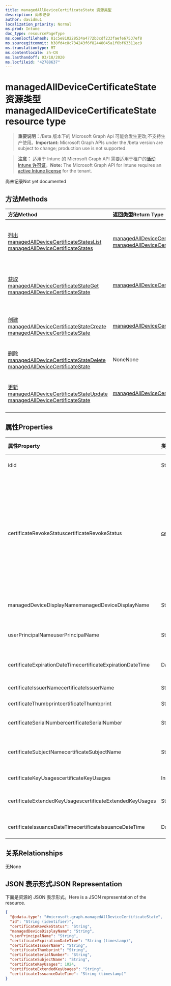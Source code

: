 ```yaml
---
title: managedAllDeviceCertificateState 资源类型
description: 尚未记录
author: davidmu1
localization_priority: Normal
ms.prod: Intune
doc_type: resourcePageType
ms.openlocfilehash: 81c5e810228534a4772b3cdf233faefe67537ef8
ms.sourcegitcommit: b38fd4c8c734243f6f82448045a1f6bf63311ec9
ms.translationtype: MT
ms.contentlocale: zh-CN
ms.lasthandoff: 03/18/2020
ms.locfileid: "42788637"
---
```

# <a name="managedalldevicecertificatestate-resource-type"></a><span data-ttu-id="b2790-103">managedAllDeviceCertificateState 资源类型</span><span class="sxs-lookup"><span data-stu-id="b2790-103">managedAllDeviceCertificateState resource type</span></span>

> <span data-ttu-id="b2790-104">**重要说明：**/Beta 版本下的 Microsoft Graph Api 可能会发生更改;不支持生产使用。</span><span class="sxs-lookup"><span data-stu-id="b2790-104">**Important:** Microsoft Graph APIs under the /beta version are subject to change; production use is not supported.</span></span>

> <span data-ttu-id="b2790-105">**注意：** 适用于 Intune 的 Microsoft Graph API 需要适用于租户的[活动 Intune 许可证](https://go.microsoft.com/fwlink/?linkid=839381)。</span><span class="sxs-lookup"><span data-stu-id="b2790-105">**Note:** The Microsoft Graph API for Intune requires an [active Intune license](https://go.microsoft.com/fwlink/?linkid=839381) for the tenant.</span></span>

<span data-ttu-id="b2790-106">尚未记录</span><span class="sxs-lookup"><span data-stu-id="b2790-106">Not yet documented</span></span>

## <a name="methods"></a><span data-ttu-id="b2790-107">方法</span><span class="sxs-lookup"><span data-stu-id="b2790-107">Methods</span></span>
|<span data-ttu-id="b2790-108">方法</span><span class="sxs-lookup"><span data-stu-id="b2790-108">Method</span></span>|<span data-ttu-id="b2790-109">返回类型</span><span class="sxs-lookup"><span data-stu-id="b2790-109">Return Type</span></span>|<span data-ttu-id="b2790-110">说明</span><span class="sxs-lookup"><span data-stu-id="b2790-110">Description</span></span>|
|:---|:---|:---|
|[<span data-ttu-id="b2790-111">列出 managedAllDeviceCertificateStates</span><span class="sxs-lookup"><span data-stu-id="b2790-111">List managedAllDeviceCertificateStates</span></span>](../api/intune-deviceconfig-managedalldevicecertificatestate-list.md)|<span data-ttu-id="b2790-112">[managedAllDeviceCertificateState](../resources/intune-deviceconfig-managedalldevicecertificatestate.md)集合</span><span class="sxs-lookup"><span data-stu-id="b2790-112">[managedAllDeviceCertificateState](../resources/intune-deviceconfig-managedalldevicecertificatestate.md) collection</span></span>|<span data-ttu-id="b2790-113">列出[managedAllDeviceCertificateState](../resources/intune-deviceconfig-managedalldevicecertificatestate.md)对象的属性和关系。</span><span class="sxs-lookup"><span data-stu-id="b2790-113">List properties and relationships of the [managedAllDeviceCertificateState](../resources/intune-deviceconfig-managedalldevicecertificatestate.md) objects.</span></span>|
|[<span data-ttu-id="b2790-114">获取 managedAllDeviceCertificateState</span><span class="sxs-lookup"><span data-stu-id="b2790-114">Get managedAllDeviceCertificateState</span></span>](../api/intune-deviceconfig-managedalldevicecertificatestate-get.md)|[<span data-ttu-id="b2790-115">managedAllDeviceCertificateState</span><span class="sxs-lookup"><span data-stu-id="b2790-115">managedAllDeviceCertificateState</span></span>](../resources/intune-deviceconfig-managedalldevicecertificatestate.md)|<span data-ttu-id="b2790-116">读取[managedAllDeviceCertificateState](../resources/intune-deviceconfig-managedalldevicecertificatestate.md)对象的属性和关系。</span><span class="sxs-lookup"><span data-stu-id="b2790-116">Read properties and relationships of the [managedAllDeviceCertificateState](../resources/intune-deviceconfig-managedalldevicecertificatestate.md) object.</span></span>|
|[<span data-ttu-id="b2790-117">创建 managedAllDeviceCertificateState</span><span class="sxs-lookup"><span data-stu-id="b2790-117">Create managedAllDeviceCertificateState</span></span>](../api/intune-deviceconfig-managedalldevicecertificatestate-create.md)|[<span data-ttu-id="b2790-118">managedAllDeviceCertificateState</span><span class="sxs-lookup"><span data-stu-id="b2790-118">managedAllDeviceCertificateState</span></span>](../resources/intune-deviceconfig-managedalldevicecertificatestate.md)|<span data-ttu-id="b2790-119">创建新的[managedAllDeviceCertificateState](../resources/intune-deviceconfig-managedalldevicecertificatestate.md)对象。</span><span class="sxs-lookup"><span data-stu-id="b2790-119">Create a new [managedAllDeviceCertificateState](../resources/intune-deviceconfig-managedalldevicecertificatestate.md) object.</span></span>|
|[<span data-ttu-id="b2790-120">删除 managedAllDeviceCertificateState</span><span class="sxs-lookup"><span data-stu-id="b2790-120">Delete managedAllDeviceCertificateState</span></span>](../api/intune-deviceconfig-managedalldevicecertificatestate-delete.md)|<span data-ttu-id="b2790-121">None</span><span class="sxs-lookup"><span data-stu-id="b2790-121">None</span></span>|<span data-ttu-id="b2790-122">删除[managedAllDeviceCertificateState](../resources/intune-deviceconfig-managedalldevicecertificatestate.md)。</span><span class="sxs-lookup"><span data-stu-id="b2790-122">Deletes a [managedAllDeviceCertificateState](../resources/intune-deviceconfig-managedalldevicecertificatestate.md).</span></span>|
|[<span data-ttu-id="b2790-123">更新 managedAllDeviceCertificateState</span><span class="sxs-lookup"><span data-stu-id="b2790-123">Update managedAllDeviceCertificateState</span></span>](../api/intune-deviceconfig-managedalldevicecertificatestate-update.md)|[<span data-ttu-id="b2790-124">managedAllDeviceCertificateState</span><span class="sxs-lookup"><span data-stu-id="b2790-124">managedAllDeviceCertificateState</span></span>](../resources/intune-deviceconfig-managedalldevicecertificatestate.md)|<span data-ttu-id="b2790-125">更新[managedAllDeviceCertificateState](../resources/intune-deviceconfig-managedalldevicecertificatestate.md)对象的属性。</span><span class="sxs-lookup"><span data-stu-id="b2790-125">Update the properties of a [managedAllDeviceCertificateState](../resources/intune-deviceconfig-managedalldevicecertificatestate.md) object.</span></span>|

## <a name="properties"></a><span data-ttu-id="b2790-126">属性</span><span class="sxs-lookup"><span data-stu-id="b2790-126">Properties</span></span>
|<span data-ttu-id="b2790-127">属性</span><span class="sxs-lookup"><span data-stu-id="b2790-127">Property</span></span>|<span data-ttu-id="b2790-128">类型</span><span class="sxs-lookup"><span data-stu-id="b2790-128">Type</span></span>|<span data-ttu-id="b2790-129">说明</span><span class="sxs-lookup"><span data-stu-id="b2790-129">Description</span></span>|
|:---|:---|:---|
|<span data-ttu-id="b2790-130">id</span><span class="sxs-lookup"><span data-stu-id="b2790-130">id</span></span>|<span data-ttu-id="b2790-131">String</span><span class="sxs-lookup"><span data-stu-id="b2790-131">String</span></span>|<span data-ttu-id="b2790-132">实体的键。</span><span class="sxs-lookup"><span data-stu-id="b2790-132">Key of the entity.</span></span>|
|<span data-ttu-id="b2790-133">certificateRevokeStatus</span><span class="sxs-lookup"><span data-stu-id="b2790-133">certificateRevokeStatus</span></span>|[<span data-ttu-id="b2790-134">certificateRevocationStatus</span><span class="sxs-lookup"><span data-stu-id="b2790-134">certificateRevocationStatus</span></span>](../resources/intune-deviceconfig-certificaterevocationstatus.md)|<span data-ttu-id="b2790-135">撤消状态。</span><span class="sxs-lookup"><span data-stu-id="b2790-135">Revoke status.</span></span> <span data-ttu-id="b2790-136">可取值为：`none`、`pending`、`issued`、`failed`、`revoked`。</span><span class="sxs-lookup"><span data-stu-id="b2790-136">Possible values are: `none`, `pending`, `issued`, `failed`, `revoked`.</span></span>|
|<span data-ttu-id="b2790-137">managedDeviceDisplayName</span><span class="sxs-lookup"><span data-stu-id="b2790-137">managedDeviceDisplayName</span></span>|<span data-ttu-id="b2790-138">String</span><span class="sxs-lookup"><span data-stu-id="b2790-138">String</span></span>|<span data-ttu-id="b2790-139">设备显示名称</span><span class="sxs-lookup"><span data-stu-id="b2790-139">Device display name</span></span>|
|<span data-ttu-id="b2790-140">userPrincipalName</span><span class="sxs-lookup"><span data-stu-id="b2790-140">userPrincipalName</span></span>|<span data-ttu-id="b2790-141">String</span><span class="sxs-lookup"><span data-stu-id="b2790-141">String</span></span>|<span data-ttu-id="b2790-142">用户主体名称</span><span class="sxs-lookup"><span data-stu-id="b2790-142">User principal name</span></span>|
|<span data-ttu-id="b2790-143">certificateExpirationDateTime</span><span class="sxs-lookup"><span data-stu-id="b2790-143">certificateExpirationDateTime</span></span>|<span data-ttu-id="b2790-144">DateTimeOffset</span><span class="sxs-lookup"><span data-stu-id="b2790-144">DateTimeOffset</span></span>|<span data-ttu-id="b2790-145">证书到期日期</span><span class="sxs-lookup"><span data-stu-id="b2790-145">Certificate expiry date</span></span>|
|<span data-ttu-id="b2790-146">certificateIssuerName</span><span class="sxs-lookup"><span data-stu-id="b2790-146">certificateIssuerName</span></span>|<span data-ttu-id="b2790-147">String</span><span class="sxs-lookup"><span data-stu-id="b2790-147">String</span></span>|<span data-ttu-id="b2790-148">颁发者</span><span class="sxs-lookup"><span data-stu-id="b2790-148">Issuer</span></span>|
|<span data-ttu-id="b2790-149">certificateThumbprint</span><span class="sxs-lookup"><span data-stu-id="b2790-149">certificateThumbprint</span></span>|<span data-ttu-id="b2790-150">String</span><span class="sxs-lookup"><span data-stu-id="b2790-150">String</span></span>|<span data-ttu-id="b2790-151">为</span><span class="sxs-lookup"><span data-stu-id="b2790-151">Thumbprint</span></span>|
|<span data-ttu-id="b2790-152">certificateSerialNumber</span><span class="sxs-lookup"><span data-stu-id="b2790-152">certificateSerialNumber</span></span>|<span data-ttu-id="b2790-153">String</span><span class="sxs-lookup"><span data-stu-id="b2790-153">String</span></span>|<span data-ttu-id="b2790-154">序列号</span><span class="sxs-lookup"><span data-stu-id="b2790-154">Serial number</span></span>|
|<span data-ttu-id="b2790-155">certificateSubjectName</span><span class="sxs-lookup"><span data-stu-id="b2790-155">certificateSubjectName</span></span>|<span data-ttu-id="b2790-156">String</span><span class="sxs-lookup"><span data-stu-id="b2790-156">String</span></span>|<span data-ttu-id="b2790-157">证书主题名称</span><span class="sxs-lookup"><span data-stu-id="b2790-157">Certificate subject name</span></span>|
|<span data-ttu-id="b2790-158">certificateKeyUsages</span><span class="sxs-lookup"><span data-stu-id="b2790-158">certificateKeyUsages</span></span>|<span data-ttu-id="b2790-159">Int32</span><span class="sxs-lookup"><span data-stu-id="b2790-159">Int32</span></span>|<span data-ttu-id="b2790-160">密钥用法</span><span class="sxs-lookup"><span data-stu-id="b2790-160">Key Usage</span></span>|
|<span data-ttu-id="b2790-161">certificateExtendedKeyUsages</span><span class="sxs-lookup"><span data-stu-id="b2790-161">certificateExtendedKeyUsages</span></span>|<span data-ttu-id="b2790-162">String</span><span class="sxs-lookup"><span data-stu-id="b2790-162">String</span></span>|<span data-ttu-id="b2790-163">增强型密钥使用</span><span class="sxs-lookup"><span data-stu-id="b2790-163">Enhanced Key Usage</span></span>|
|<span data-ttu-id="b2790-164">certificateIssuanceDateTime</span><span class="sxs-lookup"><span data-stu-id="b2790-164">certificateIssuanceDateTime</span></span>|<span data-ttu-id="b2790-165">DateTimeOffset</span><span class="sxs-lookup"><span data-stu-id="b2790-165">DateTimeOffset</span></span>|<span data-ttu-id="b2790-166">颁发日期</span><span class="sxs-lookup"><span data-stu-id="b2790-166">Issuance date</span></span>|

## <a name="relationships"></a><span data-ttu-id="b2790-167">关系</span><span class="sxs-lookup"><span data-stu-id="b2790-167">Relationships</span></span>
<span data-ttu-id="b2790-168">无</span><span class="sxs-lookup"><span data-stu-id="b2790-168">None</span></span>

## <a name="json-representation"></a><span data-ttu-id="b2790-169">JSON 表示形式</span><span class="sxs-lookup"><span data-stu-id="b2790-169">JSON Representation</span></span>
<span data-ttu-id="b2790-170">下面是资源的 JSON 表示形式。</span><span class="sxs-lookup"><span data-stu-id="b2790-170">Here is a JSON representation of the resource.</span></span>
<!-- {
  "blockType": "resource",
  "keyProperty": "id",
  "@odata.type": "microsoft.graph.managedAllDeviceCertificateState"
}
-->
``` json
{
  "@odata.type": "#microsoft.graph.managedAllDeviceCertificateState",
  "id": "String (identifier)",
  "certificateRevokeStatus": "String",
  "managedDeviceDisplayName": "String",
  "userPrincipalName": "String",
  "certificateExpirationDateTime": "String (timestamp)",
  "certificateIssuerName": "String",
  "certificateThumbprint": "String",
  "certificateSerialNumber": "String",
  "certificateSubjectName": "String",
  "certificateKeyUsages": 1024,
  "certificateExtendedKeyUsages": "String",
  "certificateIssuanceDateTime": "String (timestamp)"
}
```



